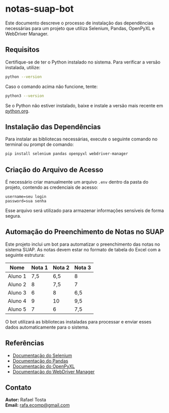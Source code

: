 # notas-suap-bot


Este documento descreve o processo de instalação das dependências necessárias para um projeto que utiliza Selenium, Pandas, OpenPyXL e WebDriver Manager.

## Requisitos

Certifique-se de ter o Python instalado no sistema. Para verificar a versão instalada, utilize:

```sh
python --version
```

Caso o comando acima não funcione, tente:

```sh
python3 --version
```

Se o Python não estiver instalado, baixe e instale a versão mais recente em [python.org](https://www.python.org/downloads/).

## Instalação das Dependências

Para instalar as bibliotecas necessárias, execute o seguinte comando no terminal ou prompt de comando:

```sh
pip install selenium pandas openpyxl webdriver-manager
```


## Criação do Arquivo de Acesso

É necessário criar manualmente um arquivo `.env` dentro da pasta do projeto, contendo as credenciais de acesso:

```
username=seu login
password=sua senha
```

Esse arquivo será utilizado para armazenar informações sensíveis de forma segura.

## Automação do Preenchimento de Notas no SUAP

Este projeto inclui um bot para automatizar o preenchimento das notas no sistema SUAP. As notas devem estar no formato de tabela do Excel com a seguinte estrutura:

| Nome      | Nota 1 | Nota 2 | Nota 3 |
|-----------|--------|--------|--------|
| Aluno 1   | 7,5    | 6,5    | 8      |
| Aluno 2   | 8      | 7,5    | 7      |
| Aluno 3   | 6      | 8      | 6,5    |
| Aluno 4   | 9      | 10     | 9,5    |
| Aluno 5   | 7      | 6      | 7,5    |


O bot utilizará as bibliotecas instaladas para processar e enviar esses dados automaticamente para o sistema.

## Referências
- [Documentação do Selenium](https://www.selenium.dev/documentation/)
- [Documentação do Pandas](https://pandas.pydata.org/docs/)
- [Documentação do OpenPyXL](https://openpyxl.readthedocs.io/en/stable/)
- [Documentação do WebDriver Manager](https://github.com/SergeyPirogov/webdriver_manager)

## Contato

**Autor:** Rafael Tosta  
**Email:** [rafa.ecomp@gmail.com](mailto:rafa.ecomp@gmail.com)

